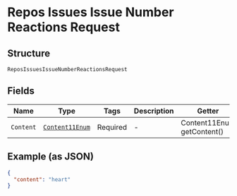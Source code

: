 
# Repos Issues Issue Number Reactions Request

## Structure

`ReposIssuesIssueNumberReactionsRequest`

## Fields

| Name | Type | Tags | Description | Getter | Setter |
|  --- | --- | --- | --- | --- | --- |
| `Content` | [`Content11Enum`](../../doc/models/content-11-enum.md) | Required | - | Content11Enum getContent() | setContent(Content11Enum content) |

## Example (as JSON)

```json
{
  "content": "heart"
}
```

